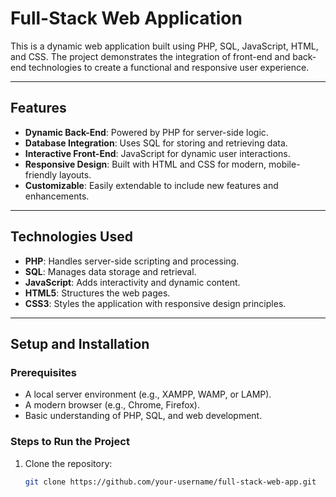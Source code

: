 # Full-Stack Web Application  

This is a dynamic web application built using PHP, SQL, JavaScript, HTML, and CSS. The project demonstrates the integration of front-end and back-end technologies to create a functional and responsive user experience.

---

## Features  
- **Dynamic Back-End**: Powered by PHP for server-side logic.  
- **Database Integration**: Uses SQL for storing and retrieving data.  
- **Interactive Front-End**: JavaScript for dynamic user interactions.  
- **Responsive Design**: Built with HTML and CSS for modern, mobile-friendly layouts.  
- **Customizable**: Easily extendable to include new features and enhancements.  

---

## Technologies Used  
- **PHP**: Handles server-side scripting and processing.  
- **SQL**: Manages data storage and retrieval.  
- **JavaScript**: Adds interactivity and dynamic content.  
- **HTML5**: Structures the web pages.  
- **CSS3**: Styles the application with responsive design principles.  

---

## Setup and Installation  
### Prerequisites  
- A local server environment (e.g., XAMPP, WAMP, or LAMP).  
- A modern browser (e.g., Chrome, Firefox).  
- Basic understanding of PHP, SQL, and web development.  

### Steps to Run the Project  
1. Clone the repository:  
   ```bash  
   git clone https://github.com/your-username/full-stack-web-app.git  
